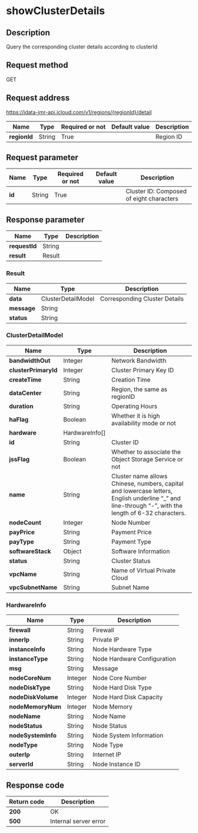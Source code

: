# showClusterDetails


## Description
Query the corresponding cluster details according to clusterId

## Request method
GET

## Request address
https://idata-jmr-api.jcloud.com/v1/regions/{regionId}/detail

|Name|Type|Required or not|Default value|Description|
|---|---|---|---|---|
|**regionId**|String|True| |Region ID|

## Request parameter
|Name|Type|Required or not|Default value|Description|
|---|---|---|---|---|
|**id**|String|True| |Cluster ID: Composed of eight characters|


## Response parameter
|Name|Type|Description|
|---|---|---|
|**requestId**|String| |
|**result**|Result| |


### Result
|Name|Type|Description|
|---|---|---|
|**data**|ClusterDetailModel|Corresponding Cluster Details|
|**message**|String| |
|**status**|String| |
### ClusterDetailModel
|Name|Type|Description|
|---|---|---|
|**bandwidthOut**|Integer|Network Bandwidth|
|**clusterPrimaryId**|Integer|Cluster Primary Key ID|
|**createTime**|String|Creation Time|
|**dataCenter**|String|Region, the same as regionID|
|**duration**|String|Operating Hours|
|**haFlag**|Boolean|Whether it is high availability mode or not|
|**hardware**|HardwareInfo[]| |
|**id**|String|Cluster ID|
|**jssFlag**|Boolean|Whether to associate the Object Storage Service or not|
|**name**|String|Cluster name allows Chinese, numbers, capital and lowercase letters, English underline “_” and line-through “-”, with the length of 6-32 characters.|
|**nodeCount**|Integer|Node Number|
|**payPrice**|String|Payment Price|
|**payType**|String|Payment Type|
|**softwareStack**|Object|Software Information|
|**status**|String|Cluster Status|
|**vpcName**|String|Name of Virtual Private Cloud|
|**vpcSubnetName**|String|Subnet Name|
### HardwareInfo
|Name|Type|Description|
|---|---|---|
|**firewall**|String|Firewall|
|**innerIp**|String|Private IP|
|**instanceInfo**|String|Node Hardware Type|
|**instanceType**|String|Node Hardware Configuration|
|**msg**|String|Message|
|**nodeCoreNum**|Integer|Node Core Number|
|**nodeDiskType**|String|Node Hard Disk Type|
|**nodeDiskVolume**|Integer|Node Hard Disk Capacity|
|**nodeMemoryNum**|Integer|Node Memory|
|**nodeName**|String|Node Name|
|**nodeStatus**|String|Node Status|
|**nodeSystemInfo**|String|Node System Information|
|**nodeType**|String|Node Type|
|**outerIp**|String|Internet IP|
|**serverId**|String|Node Instance ID|

## Response code
|Return code|Description|
|---|---|
|**200**|OK|
|**500**|Internal server error|
